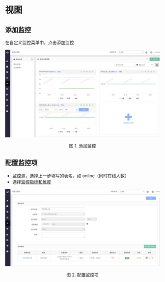 # 视图
## 添加监控

在自定义监控菜单中，点击添加监控

![](../../media/15371528564517.jpg)
<center>图 1. 添加监控</center>

## 配置监控项

- 监控源，选择上一步填写的表名，如 online（同时在线人数）
- 选择[监控指标和维度](../../术语解释/Concepts_Terminology.md)

![](../../media/15371564772288.jpg)
<center>图 2. 配置监控项</center>
